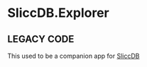 # SliccDB.Explorer

## LEGACY CODE
This used to be a companion app for [SliccDB](https://github.com/pmikstacki/SliccDB)
